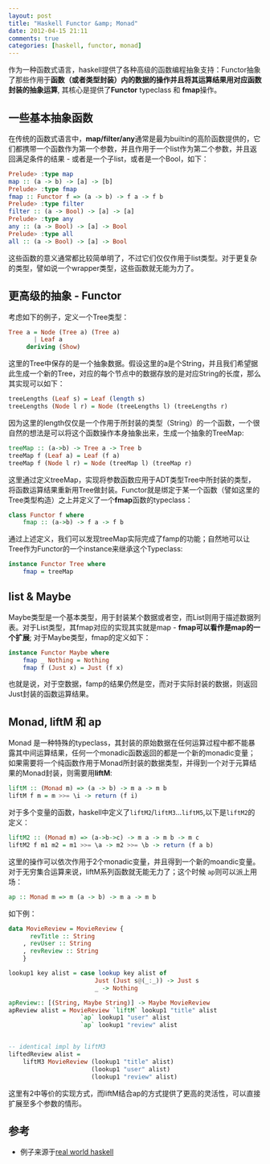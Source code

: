 ```yaml
---
layout: post
title: "Haskell Functor &amp; Monad"
date: 2012-04-15 21:11
comments: true
categories: [haskell, functor, monad]
---
```


作为一种函数式语言，haskell提供了各种高级的函数编程抽象支持：Functor抽象了那些作用于**函数（或者类型封装）内的数据的操作并且将其运算结果用对应函数封装的抽象运算**, 其核心是提供了**Functor** typeclass 和 **fmap**操作。

<!--more-->

## 一些基本抽象函数

在传统的函数式语言中，**map/filter/any**通常是最为builtin的高阶函数提供的，它们都携带一个函数作为第一个参数，并且作用于一个list作为第二个参数，并且返回满足条件的结果 - 或者是一个子list，或者是一个Bool，如下：

```haskell
Prelude> :type map
map :: (a -> b) -> [a] -> [b]
Prelude> :type fmap
fmap :: Functor f => (a -> b) -> f a -> f b
Prelude> :type filter
filter :: (a -> Bool) -> [a] -> [a]
Prelude> :type any
any :: (a -> Bool) -> [a] -> Bool
Prelude> :type all
all :: (a -> Bool) -> [a] -> Bool
```

这些函数的意义通常都比较简单明了，不过它们仅仅作用于list类型。对于更复杂的类型，譬如说一个wrapper类型，这些函数就无能为力了。

## 更高级的抽象 - Functor

考虑如下的例子，定义一个Tree类型：
```haskell
Tree a = Node (Tree a) (Tree a)
       | Leaf a
     deriving (Show)
```

这里的Tree中保存的是一个抽象数据。假设这里的a是个String，并且我们希望据此生成一个新的Tree，对应的每个节点中的数据存放的是对应String的长度，那么其实现可以如下：
``` haskell
treeLengths (Leaf s) = Leaf (length s)
treeLengths (Node l r) = Node (treeLengths l) (treeLengths r)
```
因为这里的length仅仅是一个作用于所封装的类型（String）的一个函数，一个很自然的想法是可以将这个函数操作本身抽象出来，生成一个抽象的TreeMap:
```haskell
treeMap :: (a->b) -> Tree a -> Tree b
treeMap f (Leaf a) = Leaf (f a)
treeMap f (Node l r) = Node (treeMap l) (treeMap r)
```

这里通过定义treeMap，实现将参数函数应用于ADT类型Tree中所封装的类型，将函数运算结果重新用Tree做封装。Functor就是绑定于某一个函数（譬如这里的Tree类型构造）之上并定义了一个**fmap**函数的typeclass：
```haskell
class Functor f where
    fmap :: (a->b) -> f a -> f b
```

通过上述定义，我们可以发现treeMap实际完成了famp的功能；自然地可以让Tree作为Functor的一个instance来继承这个Typeclass:
```haskell
instance Functor Tree where
    fmap = treeMap
```
## list & Maybe

Maybe类型是一个基本类型，用于封装某个数据或者空，而List则用于描述数据列表。对于List类型，其fmap对应的实现其实就是map - **fmap可以看作是map的一个扩展**; 对于Maybe类型，fmap的定义如下：
``` haskell
instance Functor Maybe where
    fmap _ Nothing = Nothing
    fmap f (Just x) = Just (f x)
```
也就是说，对于空数据，famp的结果仍然是空，而对于实际封装的数据，则返回Just封装的函数运算结果。

## Monad, liftM 和 ap

Monad 是一种特殊的typeclass，其封装的原始数据在任何运算过程中都不能暴露其中间运算结果，任何一个monadic函数返回的都是一个新的monadic变量；如果需要将一个纯函数作用于Monad所封装的数据类型，并得到一个对于元算结果的Monad封装，则需要用**liftM**:

```haskell
liftM :: (Monad m) => (a -> b) -> m a -> m b
liftM f m = m >>= \i -> return (f i)
```

对于多个变量的函数，haskell中定义了`liftM2`/`liftM3`...`liftM5`,以下是`liftM2`的定义：
``` haskell
liftM2 :: (Monad m) => (a->b->c) -> m a -> m b -> m c
liftM2 f m1 m2 = m1 >>= \a -> m2 >>= \b -> return (f a b)
```

这里的操作可以依次作用于2个monadic变量，并且得到一个新的moandic变量。对于无穷集合运算来说，liftM系列函数就无能无力了；这个时候 `ap`则可以派上用场：
``` haskell
ap :: Monad m => m (a -> b) -> m a -> m b
```

如下例：
``` haskell
data MovieReview = MovieReview {
      revTitle :: String
    , revUser :: String
    , revReview :: String
    }

lookup1 key alist = case lookup key alist of
                        Just (Just s@(_:_)) -> Just s
                        _ -> Nothing

apReview:: [(String, Maybe String)] -> Maybe MovieReview
apReview alist = MovieReview `liftM` lookup1 "title" alist
                    `ap` lookup1 "user" alist
                    `ap` lookup1 "review" alist


-- identical impl by liftM3
liftedReview alist = 
    liftM3 MovieReview (lookup1 "title" alist)
                       (lookup1 "user" alist)
                       (lookup1 "review" alist)
```
这里有2中等价的实现方式，而liftM结合ap的方式提供了更高的灵活性，可以直接扩展至多个参数的情形。

## 参考
- 例子来源于[real world haskell](http://book.realworldhaskell.org/)
